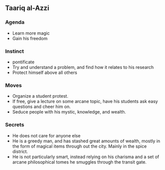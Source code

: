 ## Taariq al-Azzi

### Agenda

* Learn more magic
* Gain his freedom

### Instinct

* pontificate
* Try and understand a problem, and find how it relates to his research
* Protect himself above all others

### Moves

* Organize a student protest.
* If free, give a lecture on some arcane topic, have his students ask easy questions and cheer him on.
* Seduce people with his mystic, knowledge, and wealth.

### Secrets

* He does not care for anyone else
* He is a greedy man, and has stashed great amounts of wealth, mostly in the form of magical items through out the city. Mainly in the spice district.
* He is not particularly smart, instead relying on his charisma and a set of arcane philosophical tomes he smuggles through the transit gate. 